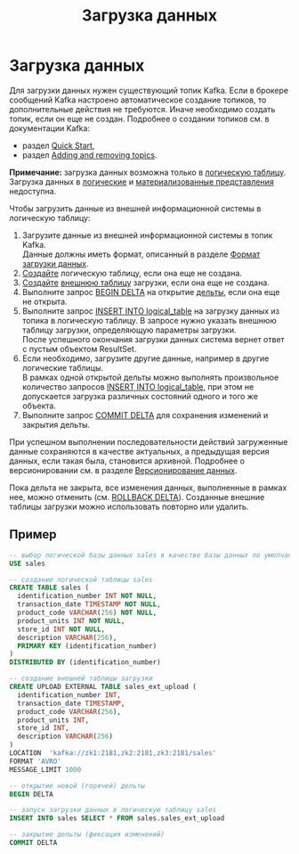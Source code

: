 ﻿---
layout: default
title: Загрузка данных
nav_order: 3
parent: Работа с системой
has_children: true
has_toc: false
---

# Загрузка данных

Для загрузки данных нужен существующий топик Kafka. Если в брокере сообщений Kafka настроено 
автоматическое создание топиков, то дополнительные действия не требуются. Иначе необходимо создать топик, 
если он еще не создан. Подробнее о создании топиков см. в документации Kafka:
*   раздел [Quick Start](https://kafka.apache.org/documentation/#quickstart),
*   раздел [Adding and removing topics](https://kafka.apache.org/documentation/#basic_ops_add_topic).

**Примечание:** загрузка данных возможна только в [логическую таблицу](../../Обзор_понятий_компонентов_и_связей/Основные_понятия/Логическая_таблица/Логическая_таблица.md). 
Загрузка данных в [логические](../../Обзор_понятий_компонентов_и_связей/Основные_понятия/Логическое_представление/Логическое_представление.md) 
и [материализованные представления](../../Обзор_понятий_компонентов_и_связей/Основные_понятия/Материализованное_представление/Материализованное_представление.md)
недоступна.

Чтобы загрузить данные из внешней информационной системы в логическую таблицу:
1.  Загрузите данные из внешней информационной системы в топик Kafka.  
    Данные должны иметь формат, описанный в разделе [Формат загрузки данных](../../Справочная_информация/Формат_загрузки_данных/Формат_загрузки_данных.md).
2.  [Создайте](../../Справочная_информация/Запросы_SQLplus/CREATE_TABLE/CREATE_TABLE.md) 
    логическую таблицу, если она еще не создана.
3.  [Создайте](../../Справочная_информация/Запросы_SQLplus/CREATE_UPLOAD_EXTERNAL_TABLE/CREATE_UPLOAD_EXTERNAL_TABLE.md) 
    [внешнюю таблицу](../../Обзор_понятий_компонентов_и_связей/Основные_понятия/Внешняя_таблица/Внешняя_таблица.md) 
    загрузки, если она еще не создана.
4.  Выполните запрос [BEGIN DELTA](../../Справочная_информация/Запросы_SQLplus/BEGIN_DELTA/BEGIN_DELTA.md) 
    на открытие [дельты](../../Обзор_понятий_компонентов_и_связей/Основные_понятия/Дельта/Дельта.md), 
    если она еще не открыта.
5.  Выполните запрос [INSERT INTO logical_table](../../Справочная_информация/Запросы_SQLplus/INSERT_INTO_logical_table/INSERT_INTO_logical_table.md) 
    на загрузку данных из топика в логическую таблицу. В запросе нужно указать внешнюю таблицу загрузки, 
    определяющую параметры загрузки.  
    После успешного окончания загрузки данных система вернет ответ с пустым объектом ResultSet.
6.  Если необходимо, загрузите другие данные, например в другие логические таблицы.  
    В рамках одной открытой дельты можно выполнять произвольное количество запросов 
    [INSERT INTO logical_table](../../Справочная_информация/Запросы_SQLplus/INSERT_INTO_logical_table/INSERT_INTO_logical_table.md), 
    при этом не допускается загрузка различных состояний одного и того же объекта.
7.  Выполните запрос [COMMIT DELTA](../../Справочная_информация/Запросы_SQLplus/COMMIT_DELTA/COMMIT_DELTA.md) 
    для сохранения изменений и закрытия дельты.
    
При успешном выполнении последовательности действий загруженные данные сохраняются в качестве актуальных, 
а предыдущая версия данных, если такая была, становится архивной. Подробнее о версионировании см. 
в разделе [Версионирование данных](Версионирование_данных/Версионирование_данных.md).

Пока дельта не закрыта, все изменения данных, выполненные в рамках нее, можно отменить 
(см. [ROLLBACK DELTA](../../Справочная_информация/Запросы_SQLplus/ROLLBACK_DELTA/ROLLBACK_DELTA.md)). 
Созданные внешние таблицы загрузки можно использовать повторно или удалить.

## Пример
```sql
-- выбор логической базы данных sales в качестве базы данных по умолчанию
USE sales

-- создание логической таблицы sales
CREATE TABLE sales (
  identification_number INT NOT NULL,
  transaction_date TIMESTAMP NOT NULL,
  product_code VARCHAR(256) NOT NULL,
  product_units INT NOT NULL,
  store_id INT NOT NULL,
  description VARCHAR(256),
  PRIMARY KEY (identification_number)
)
DISTRIBUTED BY (identification_number)

-- создание внешней таблицы загрузки
CREATE UPLOAD EXTERNAL TABLE sales_ext_upload (
  identification_number INT,
  transaction_date TIMESTAMP,
  product_code VARCHAR(256),
  product_units INT,
  store_id INT,
  description VARCHAR(256)
)
LOCATION  'kafka://zk1:2181,zk2:2181,zk3:2181/sales'
FORMAT 'AVRO'
MESSAGE_LIMIT 1000

-- открытие новой (горячей) дельты
BEGIN DELTA

-- запуск загрузки данных в логическую таблицу sales
INSERT INTO sales SELECT * FROM sales.sales_ext_upload

-- закрытие дельты (фиксация изменений)
COMMIT DELTA
```